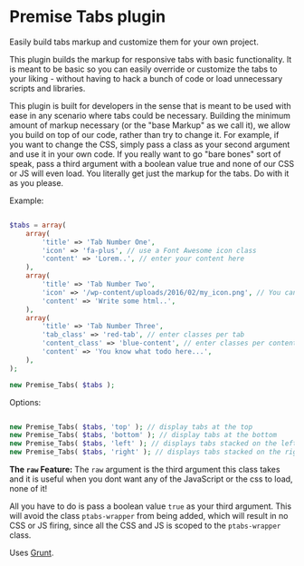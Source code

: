 # Premise Tabs plugin

Easily build tabs markup and customize them for your own project.  

This plugin builds the markup for responsive tabs with basic functionality. It is meant to be 
basic so you can easily override or customize the tabs to your liking - without having to hack
a bunch of code or load unnecessary scripts and libraries.  

This plugin is built for developers in the sense that is meant to be used with ease 
in any scenario where tabs could be necessary. Building the minimum amount of markup necessary (or the 
"base Markup" as we call it), we allow you build on top of our code, rather than try to change it. For
example, if you want to change the CSS, simply pass a class as your second argument and use it in your
own code. If you really want to go "bare bones" sort of speak, pass a third argument with a boolean value 
true and none of our CSS or JS will even load. You literally get just the markup for the tabs. Do with it
as you please.

Example:

```php

$tabs = array(
	array(
		'title' => 'Tab Number One', 
		'icon' => 'fa-plus', // use a Font Awesome icon class
		'content' => 'Lorem..', // enter your content here
	),
	array(
		'title' => 'Tab Number Two', 
		'icon' => '/wp-content/uploads/2016/02/my_icon.png', // You can also pass an img url
		'content' => 'Write some html..',
	),
	array(
		'title' => 'Tab Number Three', 
		'tab_class' => 'red-tab', // enter classes per tab
		'content_class' => 'blue-content', // enter classes per content section
		'content' => 'You know what todo here...',
	),
);

new Premise_Tabs( $tabs );

```

Options:

```php

new Premise_Tabs( $tabs, 'top' ); // display tabs at the top
new Premise_Tabs( $tabs, 'bottom' ); // display tabs at the bottom
new Premise_Tabs( $tabs, 'left' ); // displays tabs stacked on the left
new Premise_Tabs( $tabs, 'right' ); // displays tabs stacked on the right

```  

**The `raw` Feature:** The `raw` argument is the third argument this class takes and it is useful when
you dont want any of the JavaScript or the css to load, none of it!  

All you have to do is pass a boolean value `true` as your third argument. This will avoid the class
`ptabs-wrapper` from being added, which will result in no CSS or JS firing, since all the CSS and JS is
scoped to the `ptabs-wrapper` class.

Uses [Grunt](http://gruntjs.com/getting-started).